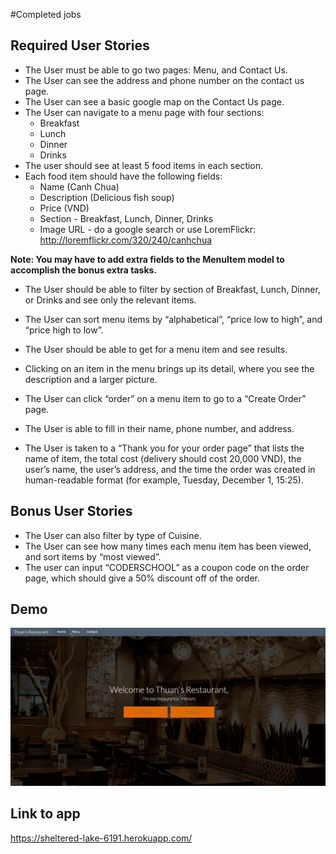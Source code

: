 
#Completed jobs

## Required User Stories
- The User must be able to go two pages: Menu, and Contact Us.
- The User can see the address and phone number on the contact us page.
- The User can see a basic google map on the Contact Us page.
- The User can navigate to a menu page with four sections:
	- Breakfast
	- Lunch
	- Dinner
	- Drinks
- The user should see at least 5 food items in each section.
- Each food item should have the following fields:
	- Name (Canh Chua)
	- Description (Delicious fish soup)
	- Price (VND)
	- Section - Breakfast, Lunch, Dinner, Drinks
	- Image URL - do a google search or use LoremFlickr: http://loremflickr.com/320/240/canhchua
 
**Note: You may have to add extra fields to the MenuItem model to accomplish the bonus extra tasks.**

- The User should be able to filter by section of Breakfast, Lunch, Dinner, or Drinks and see only the relevant items.
- The User can sort menu items by “alphabetical”, “price low to high”, and “price high to low”.
- The User should be able to get for a menu item and see results.

- Clicking on an item in the menu brings up its detail, where you see the description and a larger picture.
- The User can click “order” on a menu item to go to a “Create Order” page.
- The User is able to fill in their name, phone number, and address.
- The User is taken to a “Thank you for your order page” that lists the name of item, the total cost (delivery should cost 20,000 VND), the user’s name, the user’s address, and the time the order was created in human-readable format (for example, Tuesday, December 1, 15:25).

## Bonus User Stories
- The User can also filter by type of Cuisine.
- The User can see how many times each menu item has been viewed, and sort items by “most viewed”.
- The user can input “CODERSCHOOL” as a coupon code on the order page, which should give a 50% discount off of the order.

## Demo
![Demo](/demo/thuan_restaurant_demo.gif)

## Link to app
https://sheltered-lake-6191.herokuapp.com/
